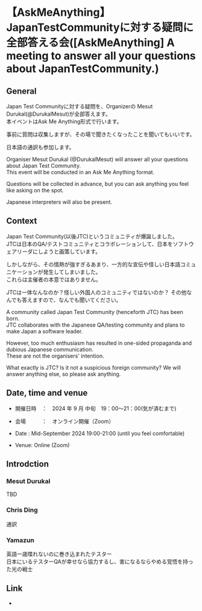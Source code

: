 # 【AskMeAnything】JapanTestCommunityに対する疑問に全部答える会([AskMeAnything] A meeting to answer all your questions about JapanTestCommunity.)

## General

Japan Test Communityに対する疑問を、Organizerの Mesut Durukal(@DurukalMesut)が全部答えます。  
本イベントはAsk Me Anything形式で行います。  

事前に質問は収集しますが、その場で聞きたくなったことを聞いてもいいです。

日本語の通訳も参加します。  

Organiser Mesut Durukal (@DurukalMesut) will answer all your questions about Japan Test Community.  
This event will be conducted in an Ask Me Anything format.  

Questions will be collected in advance, but you can ask anything you feel like asking on the spot.  

Japanese interpreters will also be present.  

## Context

Japan Test Community(以後JTC)というコミュニティが爆誕しました。  
JTCは日本のQA/テストコミュニティとコラボレーションして、日本をソフトウェアリーダにしようと画策しています。  

しかしながら、その情熱が強すぎるあまり、一方的な宣伝や怪しい日本語コミュニケーションが発生してしまいました。  
これらは主催者の本意ではありません。

JTCは一体なんなのか？怪しい外国人のコミュニティではないのか？
その他なんでも答えますので、なんでも聞いてください。

A community called Japan Test Community (henceforth JTC) has been born.  
JTC collaborates with the Japanese QA/testing community and plans to make Japan a software leader.  

However, too much enthusiasm has resulted in one-sided propaganda and dubious Japanese communication.  
These are not the organisers' intention.

What exactly is JTC? Is it not a suspicious foreign community?
We will answer anything else, so please ask anything.


## Date, time and venue

- 開催日時　：　2024 年 9 月 中旬　19：00～21：00(気が済むまで)
- 会場　　　：　オンライン開催（Zoom）

- Date : Mid-September 2024 19:00-21:00 (until you feel comfortable)
- Venue: Online (Zoom)

## Introdction

### Mesut Durukal

TBD

### Chris Ding

通訳

### Yamazun 

英語一歳喋れないのに巻き込まれたテスター  
日本にいるテスターQAが幸せなら協力するし、害になるならやめる覚悟を持った光の戦士  

## Link

- 